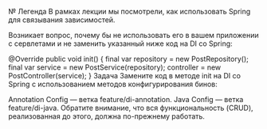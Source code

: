 № Легенда
В рамках лекции мы посмотрели, как использовать Spring для связывания зависимостей.

Возникает вопрос, почему бы не использовать его в вашем приложении с сервлетами и не заменить указанный ниже код на DI со Spring:

@Override
public void init() {
    final var repository = new PostRepository();
    final var service = new PostService(repository);
    controller = new PostController(service);
}
Задача
Замените код в методе init на DI со Spring с использованием методов конфигурирования бинов:

Annotation Config — ветка feature/di-annotation.
Java Config — ветка feature/di-java.
Обратите внимание, что вся функциональность (CRUD), реализованная до этого, должна по-прежнему работать.
